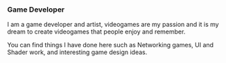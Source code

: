 ### Game Developer

I am a game developer and artist, videogames are my passion and it is my dream to create videogames that people enjoy and remember.

You can find things I have done here such as Networking games, UI and Shader work, and interesting game design ideas.



<!--
**Joseph22Jct/Joseph22jct** is a ✨ _special_ ✨ repository because its `README.md` (this file) appears on your GitHub profile.

Here are some ideas to get you started:

- 🔭 I’m currently working on ...
- 🌱 I’m currently learning ...
- 👯 I’m looking to collaborate on ...
- 🤔 I’m looking for help with ...
- 💬 Ask me about ...
- 📫 How to reach me: ...
- 😄 Pronouns: ...
- ⚡ Fun fact: ...
-->
